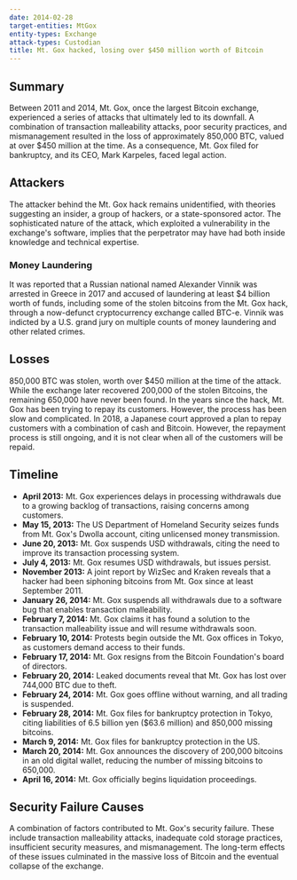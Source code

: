 ```yaml
---
date: 2014-02-28
target-entities: MtGox
entity-types: Exchange
attack-types: Custodian
title: Mt. Gox hacked, losing over $450 million worth of Bitcoin
---
```


## Summary

Between 2011 and 2014, Mt. Gox, once the largest Bitcoin exchange, experienced a series of attacks that ultimately led to its downfall. A combination of transaction malleability attacks, poor security practices, and mismanagement resulted in the loss of approximately 850,000 BTC, valued at over $450 million at the time. As a consequence, Mt. Gox filed for bankruptcy, and its CEO, Mark Karpeles, faced legal action.

## Attackers

The attacker behind the Mt. Gox hack remains unidentified, with theories suggesting an insider, a group of hackers, or a state-sponsored actor. The sophisticated nature of the attack, which exploited a vulnerability in the exchange's software, implies that the perpetrator may have had both inside knowledge and technical expertise.

### Money Laundering

It was reported that a Russian national named Alexander Vinnik was arrested in Greece in 2017 and accused of laundering at least $4 billion worth of funds, including some of the stolen bitcoins from the Mt. Gox hack, through a now-defunct cryptocurrency exchange called BTC-e. Vinnik was indicted by a U.S. grand jury on multiple counts of money laundering and other related crimes.

## Losses

850,000 BTC was stolen, worth over $450 million at the time of the attack. While the exchange later recovered 200,000 of the stolen Bitcoins, the remaining 650,000 have never been found. In the years since the hack, Mt. Gox has been trying to repay its customers. However, the process has been slow and complicated. In 2018, a Japanese court approved a plan to repay customers with a combination of cash and Bitcoin. However, the repayment process is still ongoing, and it is not clear when all of the customers will be repaid.

## Timeline

- **April 2013:** Mt. Gox experiences delays in processing withdrawals due to a growing backlog of transactions, raising concerns among customers.
- **May 15, 2013:** The US Department of Homeland Security seizes funds from Mt. Gox's Dwolla account, citing unlicensed money transmission.
- **June 20, 2013:** Mt. Gox suspends USD withdrawals, citing the need to improve its transaction processing system.
- **July 4, 2013:** Mt. Gox resumes USD withdrawals, but issues persist.
- **November 2013:** A joint report by WizSec and Kraken reveals that a hacker had been siphoning bitcoins from Mt. Gox since at least September 2011.
- **January 26, 2014:** Mt. Gox suspends all withdrawals due to a software bug that enables transaction malleability.
- **February 7, 2014:** Mt. Gox claims it has found a solution to the transaction malleability issue and will resume withdrawals soon.
- **February 10, 2014:** Protests begin outside the Mt. Gox offices in Tokyo, as customers demand access to their funds.
- **February 17, 2014:** Mt. Gox resigns from the Bitcoin Foundation's board of directors.
- **February 20, 2014:** Leaked documents reveal that Mt. Gox has lost over 744,000 BTC due to theft.
- **February 24, 2014:** Mt. Gox goes offline without warning, and all trading is suspended.
- **February 28, 2014:** Mt. Gox files for bankruptcy protection in Tokyo, citing liabilities of 6.5 billion yen ($63.6 million) and 850,000 missing bitcoins.
- **March 9, 2014:** Mt. Gox files for bankruptcy protection in the US.
- **March 20, 2014:** Mt. Gox announces the discovery of 200,000 bitcoins in an old digital wallet, reducing the number of missing bitcoins to 650,000.
- **April 16, 2014:** Mt. Gox officially begins liquidation proceedings.

## Security Failure Causes

A combination of factors contributed to Mt. Gox's security failure. These include transaction malleability attacks, inadequate cold storage practices, insufficient security measures, and mismanagement. The long-term effects of these issues culminated in the massive loss of Bitcoin and the eventual collapse of the exchange.
